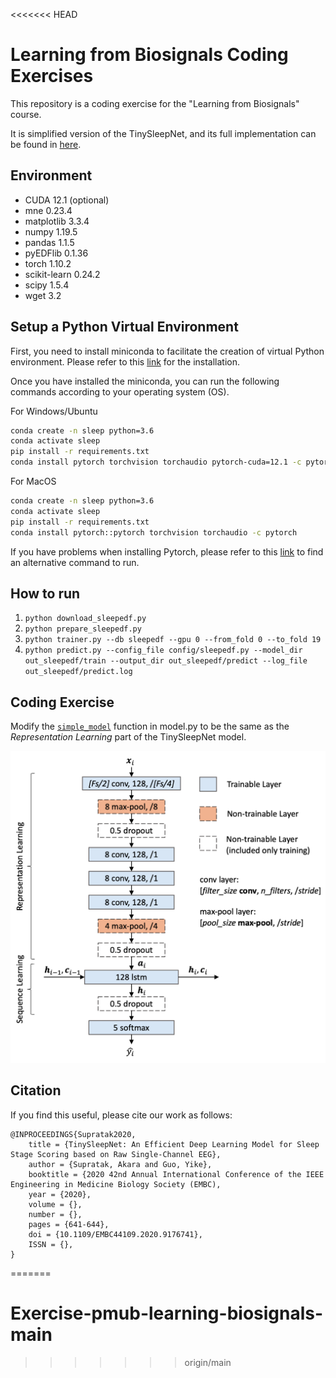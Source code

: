 <<<<<<< HEAD
# Learning from Biosignals Coding Exercises

This repository is a coding exercise for the "Learning from Biosignals" course.

It is simplified version of the TinySleepNet, and its full implementation can be found in [here](https://github.com/akaraspt/tinysleepnet/tree/main).


## Environment
* CUDA 12.1 (optional)
* mne 0.23.4
* matplotlib 3.3.4
* numpy 1.19.5
* pandas 1.1.5
* pyEDFlib 0.1.36
* torch 1.10.2
* scikit-learn 0.24.2
* scipy             1.5.4
* wget 3.2


## Setup a Python Virtual Environment
First, you need to install miniconda to facilitate the creation of virtual Python environment. Please refer to this [link](https://docs.conda.io/projects/miniconda/en/latest/) for the installation.

Once you have installed the miniconda, you can run the following commands according to your operating system (OS).

For Windows/Ubuntu
```bash
conda create -n sleep python=3.6
conda activate sleep
pip install -r requirements.txt
conda install pytorch torchvision torchaudio pytorch-cuda=12.1 -c pytorch -c nvidia
```

For MacOS
```bash
conda create -n sleep python=3.6
conda activate sleep
pip install -r requirements.txt
conda install pytorch::pytorch torchvision torchaudio -c pytorch
```

If you have problems when installing Pytorch, please refer to this [link](https://pytorch.org/) to find an alternative command to run.

## How to run
1. `python download_sleepedf.py`
1. `python prepare_sleepedf.py`
1. `python trainer.py --db sleepedf --gpu 0 --from_fold 0 --to_fold 19`
1. `python predict.py --config_file config/sleepedf.py --model_dir out_sleepedf/train --output_dir out_sleepedf/predict --log_file out_sleepedf/predict.log`

## Coding Exercise
Modify the [`simple_model`](https://github.com/akaraspt/pmub-learning-biosignals/blob/1d506c57637898e371e7abec018041b57b35d26e/model.py#L12) function in model.py to be the same as the *Representation Learning* part of the TinySleepNet model.

![Alt text](img/tinysleepnet.png "a title")


## Citation

If you find this useful, please cite our work as follows:

```text
@INPROCEEDINGS{Supratak2020,
    title = {TinySleepNet: An Efficient Deep Learning Model for Sleep Stage Scoring based on Raw Single-Channel EEG},
    author = {Supratak, Akara and Guo, Yike},
    booktitle = {2020 42nd Annual International Conference of the IEEE Engineering in Medicine Biology Society (EMBC),
    year = {2020},
    volume = {}, 
    number = {}, 
    pages = {641-644}, 
    doi = {10.1109/EMBC44109.2020.9176741}, 
    ISSN = {}, 
}
```
=======
# Exercise-pmub-learning-biosignals-main
>>>>>>> origin/main
